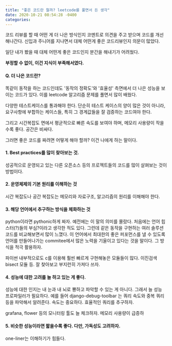 ```yaml
---
title: "좋은 코드란 뭘까? leetcode를 풀면서 든 생각"
date: 2020-10-21 08:54:28 -0400
categories: 
---
```



코드 리뷰를 할 때  어떤 게 더 나은 방식인지 코멘트로 의견을 주고 받으며 코드를 개선해나간다. 신입과 주니어를 지나면서 대체 어떤게 좋은 코드리뷰인지 의문이 많았다. 

일단 내가 봤을 때 대체 어떤게 좋은 코드인지 분간을 해내기가 어려웠다. 

<strong>부정할 수 없이, 이건 지식이 부족해서였다.</strong>  

#### Q. 더 나은 코드란? 

똑같이 동작을 하는 코드인데도 '동작의 정확도'와 '효율성' 측면에서 더 나은 성능을 보이는 코드가 있다. 이를 leetcode 알고리즘 문제를 풀면서 많이 배웠다. 

다양한 테스트케이스를 통과해야 한다. 단순히 테스트 케이스의 양이 많은 것이 아니라, 요구사항에 부합하는 케이스들, 특히 그 경계값들을 잘 검증하는 코드여야 한다. 

그리고 시간복잡도 면에서 평균적으로 빠른 속도를 보여야 하며, 메모리 사용량이 작을수록 좋다. 공간은 비싸다. 


그러면 좋은 코드를 짜려면 어떻게 해야 할까? 이건 나에게 하는 말이다. 

#### 1. Best practices를 많이 찾아보는 것. 

성공적으로 운영되고 있는 다른 오픈소스 등의 프로젝트들의 코드를 많이 살펴보는 것이 방법이다. 

#### 2. 운영체제의 기본 원리를 이해하는 것 
시간 복잡도나 공간 복잡도는 메모리와 자료구조, 알고리즘의 원리를 이해해야 한다. 


#### 3. 해당 언어에서 추구하는 방식을 체화하는 것 

python이라면 pythonic하게 짜자. 예전에는 이 말의 의미를 몰랐다. 처음에는 언어 힙스터(?)들의 부심?이라고 생각한 적도 있다. 
그런데 같은 동작을 구현하는 여러 솔루션 코드를 비교해보면서 많이 느꼈다. 
이 언어에서 최대한의 좋은 퍼포먼스를 낼 수 있도록 언어를 만들어나가는 commitee에서 많은 노력을 기울이고 있다는 것을 말이다. 그 방식을 적극 활용하자. 

파이썬 내부적으로도 c를 이용해 훨씬 빠르게 구현해놓은 모듈들이 많다. 이진검색 bisect 모듈 등.  잘 찾아보고 부지런히 가져다 쓰자. 




#### 4. 성능에 대한 고려를 늘 하고 있는 게 좋다. 
성능에 대한 인지는 내 눈과 내 뇌로 뿅하고 파악할 수 있는 게 아니다. 그래서 늘 성능 프로파일러가 필요하다. 
예를 들어 django-debug-toolbar 는 쿼리 속도와 중복 쿼리 등을 파악해서 알려준다. 
속도는 중요하다. 효율적인 쿼리를 추구하자. 

grafana, flower 등의 모니터링 툴도 늘 체크하자. 
메모리 사용량이 급증하 


####  5. 비슷한 성능이라면 짧을수록 좋다. 다만, 가독성도 고려하자. 
one-liner는 이해하기가 힘들다. 